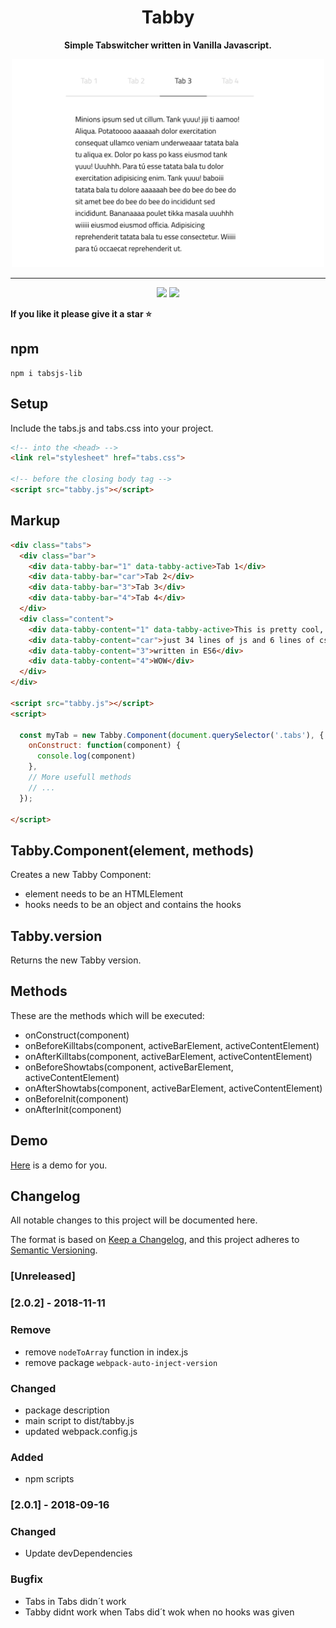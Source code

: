 <h1 align="center">Tabby</h1>
<p align="center"><strong>Simple Tabswitcher written in Vanilla Javascript.</strong></p>

<p align="center"><img width="500" src="assets/tabby.png"</p>

---

<p align="center">
  <a class="badge-align" href="https://www.codacy.com/app/janmarkuslanger/tabby?utm_source=github.com&amp;utm_medium=referral&amp;utm_content=janmarkuslanger/tabby&amp;utm_campaign=Badge_Grade"><img src="https://api.codacy.com/project/badge/Grade/f3a3da60866f4d5a8a0f259e5300cd55"/></a>
  <img src="https://img.badgesize.io/janmarkuslanger/tabby/dist/tabby.js" >
</p>

**If you like it please give it a star ⭐️**

## npm

``` npm
npm i tabsjs-lib
```

## Setup

Include the tabs.js and tabs.css into your project.

``` html
<!-- into the <head> -->
<link rel="stylesheet" href="tabs.css">

<!-- before the closing body tag -->
<script src="tabby.js"></script>
```

## Markup

``` html
<div class="tabs">
  <div class="bar">
    <div data-tabby-bar="1" data-tabby-active>Tab 1</div>
    <div data-tabby-bar="car">Tab 2</div>
    <div data-tabby-bar="3">Tab 3</div>
    <div data-tabby-bar="4">Tab 4</div>
  </div>
  <div class="content">
    <div data-tabby-content="1" data-tabby-active>This is pretty cool, isn´t it?</div>
    <div data-tabby-content="car">just 34 lines of js and 6 lines of css</div>
    <div data-tabby-content="3">written in ES6</div>
    <div data-tabby-content="4">WOW</div>
  </div>
</div>

<script src="tabby.js"></script>
<script>

  const myTab = new Tabby.Component(document.querySelector('.tabs'), {
    onConstruct: function(component) {
      console.log(component)
    },
    // More usefull methods
    // ...
  });

</script>
```

## Tabby.Component(element, methods)

Creates a new Tabby Component:
-  element needs to be an HTMLElement
-  hooks needs to be an object and contains the hooks

## Tabby.version

Returns the new Tabby version.

## Methods

These are the methods which will be executed:
-  onConstruct(component)
-  onBeforeKilltabs(component, activeBarElement, activeContentElement)
-  onAfterKilltabs(component, activeBarElement, activeContentElement)
-  onBeforeShowtabs(component, activeBarElement, activeContentElement)
-  onAfterShowtabs(component, activeBarElement, activeContentElement)
-  onBeforeInit(component)
-  onAfterInit(component)

## Demo
<a href="https://janmarkuslanger.github.io/tabby/">Here</a> is a demo for you.

## Changelog
All notable changes to this project will be documented here.

The format is based on [Keep a Changelog](https://keepachangelog.com/en/1.0.0/),
and this project adheres to [Semantic Versioning](https://semver.org/spec/v2.0.0.html).

### [Unreleased]

### [2.0.2] - 2018-11-11
### Remove
-   remove `nodeToArray` function in index.js
- remove package `webpack-auto-inject-version`

### Changed
-  package description
-  main script to dist/tabby.js
-  updated webpack.config.js

### Added
-  npm scripts

### [2.0.1] - 2018-09-16
### Changed
-  Update devDependencies

### Bugfix
-  Tabs in Tabs didn´t work
-  Tabby didnt work when Tabs did´t wok when no hooks was given
